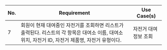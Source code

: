 | No. | Requirement                                                                                                                                       | Use Case(s)           |
| --- | ------------------------------------------------------------------------------------------------------------------------------------------------- | --------------------- |
| 7   | 회원이 현재 대여중인 자전거를 조회하면 리스트가 출력된다. 리스트의 각 항목은 대여소 이름, 대여소 위치, 자전거 ID, 자전거 제품명, 자전거 유형이다. | 자전거 대여 정보 조회 |
